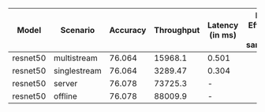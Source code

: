 | Model    | Scenario     |   Accuracy |   Throughput | Latency (in ms)   | Power Efficiency (in samples/J)   | TEST01   | TEST04   |
|----------|--------------|------------|--------------|-------------------|-----------------------------------|----------|----------|
| resnet50 | multistream  |     76.064 |     15968.1  | 0.501             |                                   | passed   | passed   |
| resnet50 | singlestream |     76.064 |      3289.47 | 0.304             |                                   | passed   | passed   |
| resnet50 | server       |     76.078 |     73725.3  | -                 |                                   | passed   | passed   |
| resnet50 | offline      |     76.078 |     88009.9  | -                 |                                   | passed   | passed   |